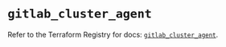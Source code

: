 # `gitlab_cluster_agent`

Refer to the Terraform Registry for docs: [`gitlab_cluster_agent`](https://registry.terraform.io/providers/gitlabhq/gitlab/18.1.0/docs/resources/cluster_agent).
